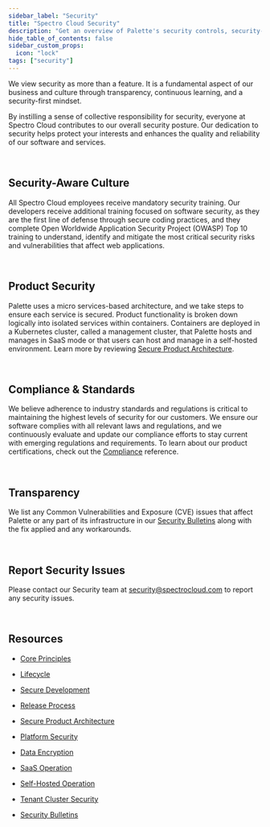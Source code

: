 ```yaml
---
sidebar_label: "Security"
title: "Spectro Cloud Security"
description: "Get an overview of Palette's security controls, security-aware culture, and where you can report any security issues."
hide_table_of_contents: false
sidebar_custom_props: 
  icon: "lock"
tags: ["security"]
---
```


We view security as more than a feature. It is a fundamental aspect of our business and culture through transparency, continuous learning, and a security-first mindset. 

By instilling a sense of collective responsibility for security, everyone at Spectro Cloud contributes to our overall security posture. Our dedication to security helps protect your interests and enhances the quality and reliability of our software and services.

<br />

## Security-Aware Culture

All Spectro Cloud employees receive mandatory security training. Our developers receive additional training focused on software security, as they are the first line of defense through secure coding practices, and they complete Open Worldwide Application Security Project (OWASP) Top 10 training to understand, identify and mitigate the most critical security risks and vulnerabilities that affect web applications.

<br />

## Product Security

Palette uses a micro services-based architecture, and we take steps to ensure each service is secured. Product functionality is broken down logically into isolated services within containers. Containers are deployed in a Kubernetes cluster, called a management cluster, that Palette hosts and manages in SaaS mode or that users can host and manage in a self-hosted environment. Learn more by reviewing [Secure Product Architecture](/security/product-architecture).

<br />

## Compliance & Standards

We believe adherence to industry standards and regulations is critical to maintaining the highest levels of security for our customers. We ensure our software complies with all relevant laws and regulations, and we continuously evaluate and update our compliance efforts to stay current with emerging regulations and requirements. To learn about our product certifications, check out the [Compliance](/compliance) reference.

<br />

## Transparency

We list any Common Vulnerabilities and Exposure (CVE) issues that affect Palette or any part of its infrastructure in our [Security Bulletins](/security/security-bulletins) along with the fix applied and any workarounds.

<br />

## Report Security Issues

Please contact our Security team at security@spectrocloud.com to report any security issues.


<br />

## Resources


- [Core Principles](/security/core-principles)


- [Lifecycle](/security/lifecycle)


- [Secure Development](/security/lifecycle/secure-development)


- [Release Process](/security/lifecycle/release-process)


- [Secure Product Architecture](/security/product-architecture)


- [Platform Security](/security/product-architecture/platform-security)


- [Data Encryption](/security/product-architecture/data-encryption)


- [SaaS Operation](/security/product-architecture/saas-operation)


- [Self-Hosted Operation](/security/product-architecture/self-hosted-operation)


- [Tenant Cluster Security](/security/product-architecture/tenant-cluster)


- [Security Bulletins](/security/security-bulletins)


<br />

<br />

<br />

<br />


